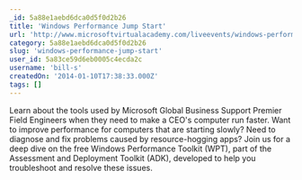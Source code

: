 ```yaml
---
_id: 5a88e1aebd6dca0d5f0d2b26
title: 'Windows Performance Jump Start'
url: 'http://www.microsoftvirtualacademy.com/liveevents/windows-performance-jump-start'
category: 5a88e1aebd6dca0d5f0d2b26
slug: 'windows-performance-jump-start'
user_id: 5a83ce59d6eb0005c4ecda2c
username: 'bill-s'
createdOn: '2014-01-10T17:38:33.000Z'
tags: []
---
```


Learn about the tools used by Microsoft Global Business Support Premier Field Engineers when they need to make a CEO's computer run faster. Want to improve performance for computers that are starting slowly? Need to diagnose and fix problems caused by resource-hogging apps? Join us for a deep dive on the free Windows Performance Toolkit (WPT), part of the Assessment and Deployment Toolkit (ADK), developed to help you troubleshoot and resolve these issues.
